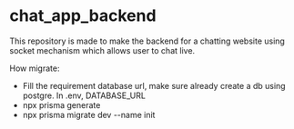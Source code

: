 # chat_app_backend

This repository is made to make the backend for a chatting website using socket mechanism which allows user to chat live.

How migrate:

- Fill the requirement database url, make sure already create a db using postgre. In .env, DATABASE_URL
- npx prisma generate
- npx prisma migrate dev --name init